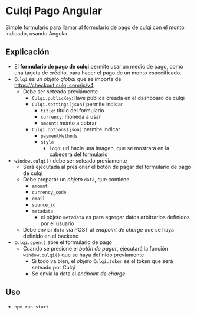 # Culqi Pago Angular

Simple formulario para llamar al formulario de pago de culqi con el monto indicado, usando Angular.

## Explicación

- El **formulario de pago de culqi** permite usar un medio de pago, como una tarjeta de crédito, para hacer el pago de un monto especificado.
- `Culqi` es un _objeto global_ que se importa de https://checkout.culqi.com/js/v4
    - Debe ser seteado previamente 
        - `Culqi.publicKey`: llave pública creada en el dashboard de culqi
        - `Culqi.settings(json)` permite indicar
            - `title`: título del formulario
            - `currency`: moneda a usar
            - `amount`: monto a cobrar
        - `Culqi.options(json)` permite indicar
            - `paymentMethods`
            - `style`
                - `logo`: url hacia una imagen, que se mostrará en la cabecera del formulario
- `window.culqi()` debe ser seteado previamente
    - Será ejecutada al presionar el botón de pagar del formulario de pago de culqi
    - Debe preparar un *objeto* `data`, que contiene
        - `amount`
        - `currency_code`
        - `email`
        - `source_id`
        - `metadata`
            - el objeto `metadata` es para agregar datos arbitrarios definidos por el usuario
    - Debe enviar `data` vía POST al *endpoint de charge* que se haya definido en el backend
- `Culqi.open()` abre el formulario de pago
    - Cuando se presione el *botón de pagar*, ejecutará la función `window.culqi()` que se haya definido previamente
        - Si todo va bien, el *objeto* `Culqi.token` es el token que será seteado por Culqi
        - Se envía la data al *endpoint de charge*

## Uso

- `npm run start`
